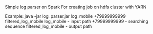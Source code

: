 Simple log parser on Spark
For creating job on hdfs cluster with YARN

Example:
java -jar log_parser.jar log_mobile +79999999999 filtered_log_mobile
log_mobile - input path
+79999999999 - searching sequence
filtered_log_mobile - output path
